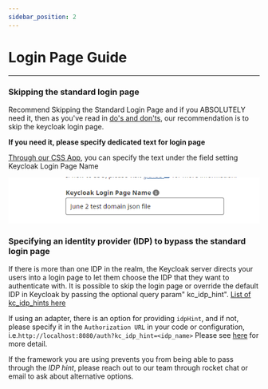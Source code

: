 ```yaml
---
sidebar_position: 2
---
```


# Login Page Guide

---

### Skipping the standard login page

Recommend Skipping the Standard Login Page and if you ABSOLUTELY need it, then as you've read in [do's and don'ts](../best-practices/dos-donts#do-skip-the-standard-login-page), our recommendation is to skip the keycloak login page.

**If you need it, please specify dedicated text for login page**

[Through our CSS App](https://bcgov.github.io/sso-requests), you can specify the text under the field setting Keycloak Login Page Name

![Login Title](login-title-aug2023.png)

### Specifying an identity provider (IDP) to bypass the standard login page

If there is more than one IDP in the realm, the Keycloak server directs your users into a login page to let them choose the IDP that they want to authenticate with. It is possible to skip the login page or override the default IDP in Keycloak by passing the optional query param" kc_idp_hint". [List of kc_idp_hints here](../best-practices/dos-donts#do-skip-the-standard-login-page)

If using an adapter, there is an option for providing `idpHint`, and
if not, please specify it in the `Authorization URL` in your code or configuration, i.e.`http://localhost:8080/auth?kc_idp_hint=<idp_name>`
Please see [here](https://www.keycloak.org/docs/latest/server_admin/index.html#_client_suggested_idp) for more detail.

If the framework you are using prevents you from being able to pass through the _IDP hint_, please reach out to our team through rocket chat or email to ask about alternative options.
